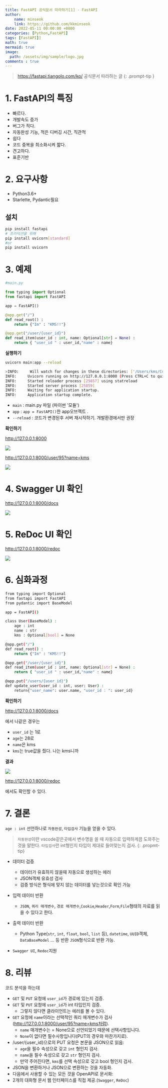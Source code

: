```yaml
---
title: FastAPI 공식문서 따라하기[1] - FastAPI
author: 
    name: minseok
    link: https://github.com/kkminseok
date: 2022-05-11 00:00:00 +0800
categories: [Python,FastAPI]
tags: [FastAPI]]
math: true
mermaid: true
image: 
  path: /assets/img/sample/logo.jpg
comments : true
---
```


> <https://fastapi.tiangolo.com/ko/> 공식문서 따라하는 글
{: .prompt-tip }


# 1. FastAPI의 특징

- 빠르다. 
- 개발속도 증가
- 버그가 적다.
- 자동완성 기능, 적은 디버깅 시간, 직관적
- 쉽다
- 코드 중복을 최소화시켜 짧다.
- 견고하다.
- 표준기반

# 2. 요구사항

- Python3.6+
- Starlette, Pydantic필요

## 설치

```bash
pip install fastapi
# 프러덕션을 위해
pip install uvicorn[standard] 
#or
pip install uvicorn
```

# 3. 예제

```python
#main.py

from typing import Optional
from fastapi import FastAPI

app = FastAPI()

@app.get("/")
def read_root() :
    return {"Im" : "KMS!!"}

@app.get("/user/{user_id}")
def read_item(user_id : int, name: Optional[str] = None) :
    return { "user_id " : user_id,"name" : name}

```

**실행하기**

```bash
uvicorn main:app --reload

>INFO:     Will watch for changes in these directories: ['/Users/kms/Code/Python/fastapi_doc']
INFO:     Uvicorn running on http://127.0.0.1:8000 (Press CTRL+C to quit)
INFO:     Started reloader process [25857] using statreload
INFO:     Started server process [25859]
INFO:     Waiting for application startup.
INFO:     Application startup complete.
```

- `main` : main.py 파일 (파이썬 '모듈')
- `app` : `app = FastAPI()`한 app오브젝트 .
- `--reload` : 코드가 변경된후 서버 재시작하기. 개발환경에서만 권장

**확인하기**

<http://127.0.0.1:8000>

![](/assets/img/fastapi_post/1_default.png)

<http://127.0.0.1:8000/user/95?name=kms>

![](/assets/img/fastapi_post/1_queryparam.png)

# 4. Swagger UI 확인

<http://127.0.0.1:8000/docs>

![](/assets/img/fastapi_post/1_swagger.png)

# 5. ReDoc UI 확인

<http://127.0.0.1:8000/redoc>

![](/assets/img/fastapi_post/1_redoc.png)

# 6. 심화과정

```bash
from typing import Optional
from fastapi import FastAPI
from pydantic import BaseModel

app = FastAPI()

class User(BaseModel) :
    age : int
    name : str
    kms : Optional[bool] = None

@app.get("/")
def read_root() :
    return {"Im" : "KMS!!"}

@app.get("/user/{user_id}")
def read_item(user_id : int, name: Optional[str] = None) :
    return { "user_id " : user_id,"name" : name}

@app.put("/users/{user_id}")
def update_user(user_id : int, user: User) :
    return{"user_name": user.name, "user_id : ": user_id}
```

**확인하기**

<http://127.0.0.1:8000/docs>

에서 나같은 경우는

- `user_id` 는 1로
- `age`는 28로
- `name`은 kms
- `kms`는 true값을 줬다. 나는 kms니까


**결과**

![](/assets/img/fastapi_post/1_user_result.png)

<http://127.0.0.1:8000/redoc>

에서도 확인할 수 있다.

# 7. 결론

`age : int` 선언하나로 `자동완성`, `타입검사` 기능을 얻을 수 있다.

> `자동완성`이란 vscode같은곳에서 변수명을 쓸 때 자동으로 입력하게끔 도와주는 것을 말한다. `타입검사`란 int형인지 타입이 제대로 들어맞는지 검사.
{: .propmt-tip}


- 데이터 검증
  - 데이터가 유효하지 않을때 자동으로 생성하는 에러
  - JSON객체 유효성 검사
  - 검증 방식은 형식에 맞지 않는 데이터를 넣는것으로 확인 가능
- 입력 데이터 반환
  - `JSON`, `쿼리 매개변수`, `경로 매개변수`,`Cookie`,`Header`,`Form`,`File`형태의 자료를 읽을 수 있다고 한다.
- 출력 데이터 반환
  - Python Type(`str`, `int`, `float`, `bool`, `list` 등), `datetime`, `UUID`객체, `DataBaseModel` ... 등 반환 `JSON`형식으로 반환 가능.

- `Swagger UI`, `Redoc`지원

# 8. 리뷰

코드 분석을 하는데

- `GET` 및 `PUT` 요청에 `user_id`가 경로에 있는지 검증.  
- `GET` 및 `PUT` 요청에 `user_id`가 int 타입인지 검증.
  - 그렇지 않다면 클라이언트는 에러를 볼 수 있다.
- `GET` 요청에 `name`이라는 선택적인 쿼리 매개변수가 검사(http://127.0.0.1:8000/user/95?name=kms처럼).
  - `name` 매개변수는 = None으로 선언되었기 때문에 선택사항입니다.
  - `None`이 없다면 필수사항입니다(PUT의 경우와 마찬가지로).
- /user/{user_id}으로의 PUT 요청은 본문을 JSON으로 읽음:
  - `age`을 필수 속성으로 갖고 `int` 형인지 검사.
  - `name`을 필수 속성으로 갖고 `str` 형인지 검사.
  - 만약 주어진다면, `kms`를 선택 속성으로 갖고 bool 형인지 검사.
- JSON을 변환하거나 JSON으로 변환하는 것을 자동화.
- 다음에서 사용할 수 있는 모든 것을 OpenAPI로 문서화:
- 2개의 대화형 문서 웹 인터페이스를 직접 제공.(`Swagger`, `ReDoc`)

